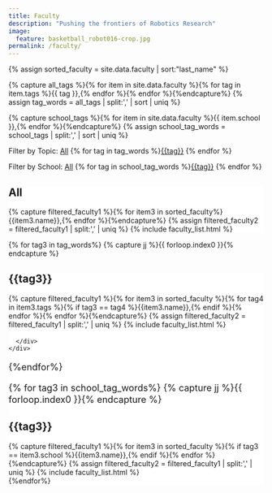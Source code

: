 ```yaml
---
title: Faculty
description: "Pushing the frontiers of Robotics Research"
image:
  feature: basketball_robot016-crop.jpg
permalink: /faculty/
---
```


<style type="text/css">
  .noborder {border:0px;
  border-color:rgb(255,255,255);
  box-shadow:none;
  background-color:rgb(255,255,255);}
  .panel p {font-size: 1.125rem;
line-height: 1.44rem;}

  </style>

{% assign sorted_faculty = site.data.faculty | sort:"last_name" %}

{% capture all_tags %}{% for item in site.data.faculty %}{% for tag in item.tags %}{{ tag }},{% endfor %}{% endfor %}{%endcapture%}
{% assign tag_words = all_tags | split:',' | sort | uniq %}

{% capture school_tags %}{% for item in site.data.faculty %}{{ item.school }},{% endfor %}{%endcapture%}
{% assign school_tag_words = school_tags | split:',' | sort | uniq %}

<p>Filter by Topic: <a data-toggle="collapse" data-parent="#accordion" href="#all"><span class="badge">All</span></a> {% for tag in tag_words %}<a data-toggle="collapse" data-parent="#accordion" href="#{{tag}}"><span class="badge">{{tag}}</span></a> {% endfor %}</p>
<p>Filter by School: <a data-toggle="collapse" data-parent="#accordion" href="#all"><span class="badge">All</span></a> {% for tag in school_tag_words %}<a data-toggle="collapse" data-parent="#accordion" href="#{{tag}}"><span class="badge">{{tag}}</span></a> {% endfor %}</p>

<div class="panel-group" id="accordion">
  <div class="noborder panel panel-default">
    <div id="all" class="panel-collapse collapse in">
      <h2>All</h2>
      {% capture filtered_faculty1 %}{% for item3 in sorted_faculty%}{{item3.name}},{% endfor %}{%endcapture%}
      {% assign filtered_faculty2 = filtered_faculty1 | split:',' | uniq %}
      {% include faculty_list.html %}
    </div>
  </div>

  {% for tag3 in tag_words%}
    {% capture jj %}{{ forloop.index0 }}{% endcapture %}
    <div class="noborder panel panel-default">
      <div id="{{tag3}}" class="panel-collapse collapse">
        <h2>{{tag3}}</h2>
        {% capture filtered_faculty1 %}{% for item3 in sorted_faculty %}{% for tag4 in item3.tags %}{% if tag3 == tag4 %}{{item3.name}},{% endif %}{% endfor %}{% endfor %}{%endcapture%}
        {% assign filtered_faculty2 = filtered_faculty1 | split:',' | uniq %}
        {% include faculty_list.html %}

      </div>
    </div>
  {%endfor%}

  {% for tag3 in school_tag_words%}
    {% capture jj %}{{ forloop.index0 }}{% endcapture %}
    <div class="noborder panel panel-default">
      <div id="{{tag3}}" class="panel-collapse collapse">
        <h2>{{tag3}}</h2>
        {% capture filtered_faculty1 %}{% for item3 in sorted_faculty %}{% if tag3 == item3.school %}{{item3.name}},{% endif %}{% endfor %}{%endcapture%}
        {% assign filtered_faculty2 = filtered_faculty1 | split:',' | uniq %}
        {% include faculty_list.html %}
      </div>
    </div>
  {%endfor%}  
</div>
